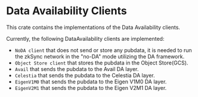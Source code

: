 # Data Availability Clients

This crate contains the implementations of the Data Availability clients.

Currently, the following DataAvailability clients are implemented:

- `NoDA client` that does not send or store any pubdata, it is needed to run the zkSync network in the "no-DA" mode
  utilizing the DA framework.
- `Object Store client` that stores the pubdata in the Object Store(GCS).
- `Avail` that sends the pubdata to the Avail DA layer.
- `Celestia` that sends the pubdata to the Celestia DA layer.
- `EigenV1M0` that sends the pubdata to the Eigen V1M0 DA layer.
- `EigenV2M1` that sends the pubdata to the Eigen V2M1 DA layer.
